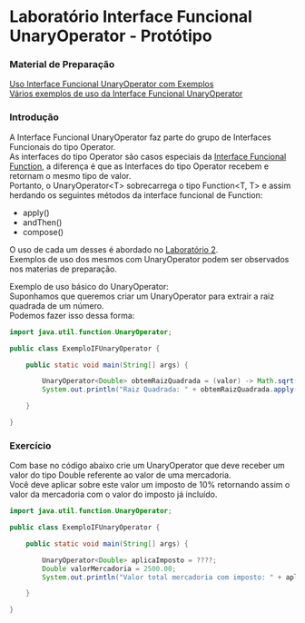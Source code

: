# Laboratório Interface Funcional UnaryOperator - Protótipo

### Material de Preparação
[Uso Interface Funcional UnaryOperator com Exemplos](https://www.geeksforgeeks.org/unaryoperator-interface-in-java/)<br/>
[Vários exemplos de uso da Interface Funcional UnaryOperator](https://www.programcreek.com/java-api-examples/?api=java.util.function.UnaryOperator)

### Introdução
A Interface Funcional UnaryOperator faz parte do grupo de Interfaces Funcionais do tipo Operator.
<br/>As interfaces do tipo Operator são casos especiais da [Interface Funcional Function](https://github.com/corelioBH/design-app-java/tree/master/Programacao%20Funcional/src/laboratorio2), a diferença é que as Interfaces do tipo Operator recebem e retornam o mesmo tipo de valor.
<br/>Portanto, o UnaryOperator<T&gt; sobrecarrega o tipo Function<T, T> e assim herdando os seguintes métodos da interface funcional de Function:
 * apply()
 * andThen()
 * compose()

O uso de cada um desses é abordado no [Laboratório 2](https://github.com/corelioBH/design-app-java/tree/master/Programacao%20Funcional/src/laboratorio2).
<br/>Exemplos de uso dos mesmos com UnaryOperator podem ser observados nos materias de preparação.

Exemplo de uso básico do UnaryOperator:
<br/>Suponhamos que queremos criar um UnaryOperator para extrair a raiz quadrada de um número.
<br/>Podemos fazer isso dessa forma:
```java
import java.util.function.UnaryOperator;

public class ExemploIFUnaryOperator {

    public static void main(String[] args) {

        UnaryOperator<Double> obtemRaizQuadrada = (valor) -> Math.sqrt(valor);
        System.out.println("Raiz Quadrada: " + obtemRaizQuadrada.apply(25.0));

    }

}
```

### Exercício
Com base no código abaixo crie um UnaryOperator que deve receber um valor do tipo Double referente ao valor de uma mercadoria.
<br/>Você deve aplicar sobre este valor um imposto de 10% retornando assim o valor da mercadoria com o valor do imposto já incluído.
```java
import java.util.function.UnaryOperator;

public class ExemploIFUnaryOperator {

    public static void main(String[] args) {

        UnaryOperator<Double> aplicaImposto = ????;
        Double valorMercadoria = 2500.00;
        System.out.println("Valor total mercadoria com imposto: " + aplicaImposto.apply(valorMercadoria));

    }

}
```
